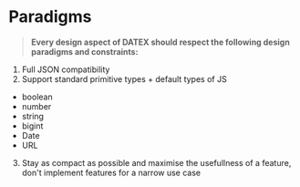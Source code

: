 # Paradigms
> **Every design aspect of DATEX should respect the following design paradigms and constraints:**

1. Full JSON compatibility
2. Support standard primitive types + default types of JS
  * boolean
  * number
  * string
  * bigint
  * Date
  * URL
3. Stay as compact as possible and maximise the usefullness of a feature, don't implement features for a narrow use case
